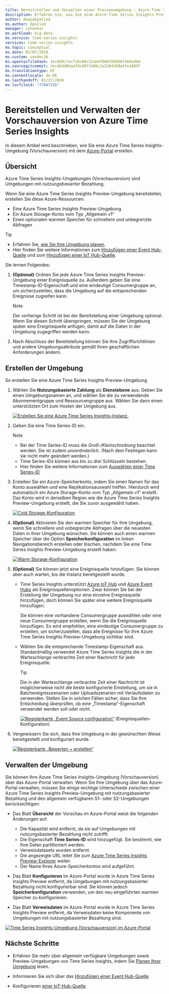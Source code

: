 ```yaml
---
title: Bereitstellen und Verwalten einer Previewumgebung – Azure Time Series | Microsoft-Dokumentation
description: Erfahren Sie, wie Sie eine Azure Time Series Insights Preview-Umgebung bereitstellen und verwalten.
author: deepakpalled
ms.author: dpalled
manager: cshankar
ms.workload: big-data
ms.service: time-series-insights
services: time-series-insights
ms.topic: conceptual
ms.date: 02/07/2020
ms.custom: seodec18
ms.openlocfilehash: 1ec0d9c7ecf16c60c32abdf08b358268f460edb0
ms.sourcegitcommit: 2ec4b3d0bad7dc0071400c2a2264399e4fe34897
ms.translationtype: HT
ms.contentlocale: de-DE
ms.lasthandoff: 03/27/2020
ms.locfileid: "77087216"
---
```

# <a name="provision-and-manage-azure-time-series-insights-preview"></a>Bereitstellen und Verwalten der Vorschauversion von Azure Time Series Insights

In diesem Artikel wird beschrieben, wie Sie eine Azure Time Series Insights-Umgebung (Vorschauversion) mit dem [Azure-Portal](https://portal.azure.com/) erstellen.

## <a name="overview"></a>Übersicht

Azure Time Series Insights-Umgebungen (Vorschauversion) sind Umgebungen mit *nutzungsbasierter* Bezahlung.

Wenn Sie eine Azure Time Series Insights Preview-Umgebung bereitstellen, erstellen Sie diese Azure-Ressourcen:

* Eine Azure Time Series Insights Preview-Umgebung  
* Ein Azure Storage-Konto vom Typ „Allgemein v1“
* Einen optionalen warmen Speicher für schnellere und unbegrenzte Abfragen

> [!TIP]
> * Erfahren Sie, [wie Sie Ihre Umgebung planen](./time-series-insights-update-plan.md).
> * Hier finden Sie weitere Informationen zum [Hinzufügen einer Event Hub-Quelle](./time-series-insights-how-to-add-an-event-source-eventhub.md) und zum [Hinzufügen einer IoT Hub-Quelle](./time-series-insights-how-to-add-an-event-source-iothub.md).

Sie lernen Folgendes:

1. **(Optional)** Ordnen Sie jede Azure Time Series Insights Preview-Umgebung einer Ereignisquelle zu. Außerdem geben Sie eine Timestamp-ID-Eigenschaft und eine eindeutige Consumergruppe an, um sicherzustellen, dass die Umgebung auf die entsprechenden Ereignisse zugreifen kann.

   > [!NOTE]
   > Der vorherige Schritt ist bei der Bereitstellung einer Umgebung optional. Wenn Sie diesen Schritt überspringen, müssen Sie der Umgebung später eine Ereignisquelle anfügen, damit auf die Daten in der Umgebung zugegriffen werden kann.

1. Nach Abschluss der Bereitstellung können Sie Ihre Zugriffsrichtlinien und andere Umgebungsattribute gemäß Ihren geschäftlichen Anforderungen ändern.

## <a name="create-the-environment"></a>Erstellen der Umgebung

So erstellen Sie eine Azure Time Series Insights Preview-Umgebung

1. Wählen Sie **Nutzungsbasierte Zahlung** als **Dienstebene** aus. Geben Sie einen Umgebungsnamen an, und wählen Sie die zu verwendende Abonnementgruppe und Ressourcengruppe aus. Wählen Sie dann einen unterstützten Ort zum Hosten der Umgebung aus.

   [![Erstellen Sie eine Azure Time Series Insights-Instanz.](media/v2-update-manage/create-and-manage-configuration.png)](media/v2-update-manage/create-and-manage-configuration.png#lightbox)

1. Geben Sie eine Time Series-ID ein.

    > [!NOTE]
    > * Bei der Time Series-ID muss die *Groß-/Kleinschreibung* beachtet werden. Sie ist zudem *unveränderlich*. (Nach dem Festlegen kann sie nicht mehr geändert werden.)
    > * Time Series-IDs können aus bis zu *drei* Schlüsseln bestehen.
    > * Hier finden Sie weitere Informationen zum [Auswählen einer Time Series-ID](time-series-insights-update-how-to-id.md)

1. Erstellen Sie ein Azure-Speicherkonto, indem Sie einen Namen für das Konto auswählen und eine Replikationsauswahl treffen. Hierdurch wird automatisch ein Azure Storage-Konto vom Typ „Allgemein v1“ erstellt. Das Konto wird in derselben Region wie die Azure Time Series Insights Preview-Umgebung erstellt, die Sie zuvor ausgewählt haben.

    [![Cold Storage-Konfiguration](media/v2-update-manage/create-and-manage-cold-store.png)](media/v2-update-manage/create-and-manage-cold-store.png#lightbox)

1. **(Optional)** Aktivieren Sie den warmen Speicher für Ihre Umgebung, wenn Sie schnellere und unbegrenzte Abfragen über die neuesten Daten in Ihrer Umgebung wünschen. Sie können auch einen warmen Speicher über die Option **Speicherkonfiguration** im linken Navigationsbereich erstellen oder löschen, nachdem Sie eine Time Series Insights Preview-Umgebung erstellt haben.

    [![Warm Storage-Konfiguration](media/v2-update-manage/create-and-manage-warm-storage.png)](media/v2-update-manage/create-and-manage-warm-storage.png#lightbox)

1. **(Optional)** Sie können jetzt eine Ereignisquelle hinzufügen. Sie können aber auch warten, bis die Instanz bereitgestellt wurde.

   * Time Series Insights unterstützt [Azure IoT Hub](./time-series-insights-how-to-add-an-event-source-iothub.md) und [Azure Event Hubs](./time-series-insights-how-to-add-an-event-source-eventhub.md) als Ereignisquellenoptionen. Zwar können Sie bei der Erstellung der Umgebung nur eine einzelne Ereignisquelle hinzufügen, doch können Sie später eine weitere Ereignisquelle hinzufügen. 
   
     Sie können eine vorhandene Consumergruppe auswählen oder eine neue Consumergruppe erstellen, wenn Sie die Ereignisquelle hinzufügen. Es wird empfohlen, eine eindeutige Consumergruppe zu erstellen, um sicherzustellen, dass alle Ereignisse für Ihre Azure Time Series Insights Preview-Umgebung sichtbar sind.

   * Wählen Sie die entsprechende Timestamp-Eigenschaft aus. Standardmäßig verwendet Azure Time Series Insights die in der Warteschlange verbrachte Zeit einer Nachricht für jede Ereignisquelle.

     > [!TIP]
     > Die in der Warteschlange verbrachte Zeit einer Nachricht ist möglicherweise nicht die beste konfigurierte Einstellung, um sie in Batchereignisszenarien oder Uploadszenarien mit Verlaufsdaten zu verwenden. Stellen Sie in solchen Fällen sicher, dass Sie Ihre Entscheidung überprüfen, ob eine „Timestamp“-Eigenschaft verwendet werden soll oder nicht.

     [![Registerkarte „Event Source configuration“](media/v2-update-manage/create-and-manage-event-source.png)](media/v2-update-manage/create-and-manage-event-source.png#lightbox) (Ereignisquellen-Konfiguration)

1. Vergewissern Sie sich, dass Ihre Umgebung in der gewünschten Weise bereitgestellt und konfiguriert wurde.

    [![Registerkarte „Bewerten + erstellen“](media/v2-update-manage/create-and-manage-review-and-confirm.png)](media/v2-update-manage/create-and-manage-review-and-confirm.png#lightbox)

## <a name="manage-the-environment"></a>Verwalten der Umgebung

Sie können Ihre Azure Time Series Insights-Umgebung (Vorschauversion) über das Azure-Portal verwalten. Wenn Sie Ihre Umgebung über das Azure-Portal verwalten, müssen Sie einige wichtige Unterschiede zwischen einer Azure Time Series Insights Preview-Umgebung mit nutzungsbasierter Bezahlung und den allgemein verfügbaren S1- oder S2-Umgebungen berücksichtigen:

* Das Blatt **Übersicht** der Vorschau im Azure-Portal weist die folgenden Änderungen auf:

  * Die Kapazität wird entfernt, da sie auf Umgebungen mit nutzungsbasierter Bezahlung nicht zutrifft.
  * Die Eigenschaft **Time Series-ID** wird hinzugefügt. Sie bestimmt, wie Ihre Daten partitioniert werden.
  * Verweisdatasets wurden entfernt.
  * Die angezeigte URL leitet Sie zum [Azure Time Series Insights Preview-Explorer](./time-series-insights-update-explorer.md) weiter.
  * Der Name Ihres Azure-Speicherkontos wird aufgeführt.

* Das Blatt **Konfigurieren** im Azure-Portal wurde in Azure Time Series Insights Preview entfernt, da Umgebungen mit nutzungsbasierter Bezahlung nicht konfigurierbar sind. Sie können jedoch **Speicherkonfiguration** verwenden, um den neu eingeführten warmen Speicher zu konfigurieren.

* Das Blatt **Verweisdaten** im Azure-Portal wurde in Azure Time Series Insights Preview entfernt, da Verweisdaten keine Komponente von Umgebungen mit nutzungsbasierter Bezahlung sind.

[![Time Series Insights-Umgebung (Vorschauversion) im Azure-Portal](media/v2-update-manage/create-and-manage-overview-confirm.png)](media/v2-update-manage/create-and-manage-overview-confirm.png#lightbox)

## <a name="next-steps"></a>Nächste Schritte

- Erfahren Sie mehr über allgemein verfügbare Umgebungen sowie Preview-Umgebungen von Time Series Insights, indem Sie [Planen Ihrer Umgebung](./time-series-insights-update-plan.md) lesen.

- Informieren Sie sich über das [Hinzufügen einer Event Hub-Quelle](./time-series-insights-how-to-add-an-event-source-eventhub.md).

- Konfigurieren [einer IoT-Hub-Quelle](./time-series-insights-how-to-add-an-event-source-iothub.md).

